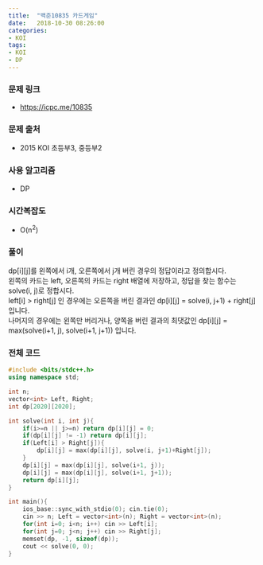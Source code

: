 ```yaml
---
title:  "백준10835 카드게임"
date:   2018-10-30 08:26:00
categories:
- KOI
tags:
- KOI
- DP
---
```


### 문제 링크
* https://icpc.me/10835

### 문제 출처
* 2015 KOI 초등부3, 중등부2

### 사용 알고리즘
* DP

### 시간복잡도
* O(n<sup>2</sup>)

### 풀이
dp[i][j]를 왼쪽에서 i개, 오른쪽에서 j개 버린 경우의 정답이라고 정의합시다.<br>
왼쪽의 카드는 left, 오른쪽의 카드는 right 배열에 저장하고, 정답을 찾는 함수는 solve(i, j)로 정합시다.<br>
left[i] > right[j] 인 경우에는 오른쪽을 버린 결과인 dp[i][j] = solve(i, j+1) + right[j] 입니다.<br>
나머지의 경우에는 왼쪽만 버리거나, 양쪽을 버린 결과의 최댓값인 dp[i][j] = max(solve(i+1, j), solve(i+1, j+1)) 입니다.

### 전체 코드
```cpp
#include <bits/stdc++.h>
using namespace std;

int n;
vector<int> Left, Right;
int dp[2020][2020];

int solve(int i, int j){
	if(i>=n || j>=n) return dp[i][j] = 0;
	if(dp[i][j] != -1) return dp[i][j];
	if(Left[i] > Right[j]){
		dp[i][j] = max(dp[i][j], solve(i, j+1)+Right[j]);
	}
	dp[i][j] = max(dp[i][j], solve(i+1, j));
	dp[i][j] = max(dp[i][j], solve(i+1, j+1));
	return dp[i][j];
}

int main(){
	ios_base::sync_with_stdio(0); cin.tie(0);
	cin >> n; Left = vector<int>(n); Right = vector<int>(n);
	for(int i=0; i<n; i++) cin >> Left[i];
	for(int j=0; j<n; j++) cin >> Right[j];
	memset(dp, -1, sizeof(dp));
	cout << solve(0, 0);
}
```

